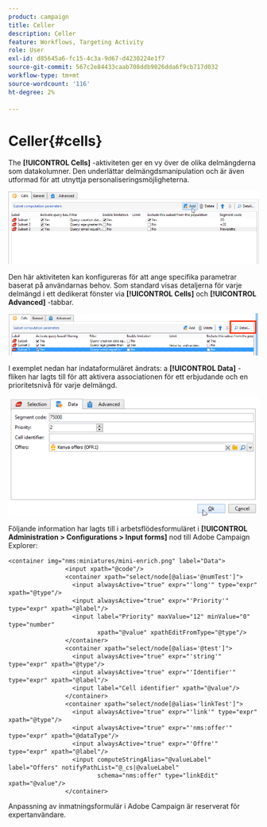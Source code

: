 ```yaml
---
product: campaign
title: Celler
description: Celler
feature: Workflows, Targeting Activity
role: User
exl-id: d85645a6-fc15-4c3a-9d67-d4230224e1f7
source-git-commit: 567c2e84433caab708ddb9026dda6f9cb717d032
workflow-type: tm+mt
source-wordcount: '116'
ht-degree: 2%

---
```


# Celler{#cells}

The **[!UICONTROL Cells]** -aktiviteten ger en vy över de olika delmängderna som datakolumner. Den underlättar delmängdsmanipulation och är även utformad för att utnyttja personaliseringsmöjligheterna.

![](assets/wf_split_cells.png)

Den här aktiviteten kan konfigureras för att ange specifika parametrar baserat på användarnas behov. Som standard visas detaljerna för varje delmängd i ett dedikerat fönster via **[!UICONTROL Cells]** och **[!UICONTROL Advanced]** -tabbar.

![](assets/wf_split_cells_with_customization.png)

I exemplet nedan har indataformuläret ändrats: a **[!UICONTROL Data]** -fliken har lagts till för att aktivera associationen för ett erbjudande och en prioritetsnivå för varje delmängd.

![](assets/cells-activity-sample.png)

Följande information har lagts till i arbetsflödesformuläret i **[!UICONTROL Administration > Configurations > Input forms]** nod till Adobe Campaign Explorer:

```
<container img="nms:miniatures/mini-enrich.png" label="Data">
                <input xpath="@code"/>
                <container xpath="select/node[@alias='@numTest']">
                  <input alwaysActive="true" expr="'long'" type="expr" xpath="@type"/>
                  <input alwaysActive="true" expr="'Priority'" type="expr" xpath="@label"/>
                  <input label="Priority" maxValue="12" minValue="0" type="number"
                         xpath="@value" xpathEditFromType="@type"/>
                </container>
                <container xpath="select/node[@alias='@test']">
                  <input alwaysActive="true" expr="'string'" type="expr" xpath="@type"/>
                  <input alwaysActive="true" expr="'Identifier'" type="expr" xpath="@label"/>
                  <input label="Cell identifier" xpath="@value"/>
                </container>
                <container xpath="select/node[@alias='linkTest']">
                  <input alwaysActive="true" expr="'link'" type="expr" xpath="@type"/>
                  <input alwaysActive="true" expr="'nms:offer'" type="expr" xpath="@dataType"/>
                  <input alwaysActive="true" expr="'Offre'" type="expr" xpath="@label"/>
                  <input computeStringAlias="@valueLabel" label="Offers" notifyPathList="@_cs|@valueLabel"
                         schema="nms:offer" type="linkEdit" xpath="@value"/>
                </container>
```

Anpassning av inmatningsformulär i Adobe Campaign är reserverat för expertanvändare.